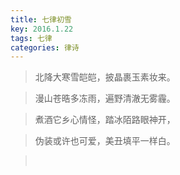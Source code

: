 ```yaml
---
title: 七律初雪
key: 2016.1.22
tags: 七律
categories: 律诗
---
```


<blockquote class="blockquote-center">北降大寒雪皑皑，披晶裹玉素妆来。
</blockquote>
<blockquote class="blockquote-center">漫山苍晧多冻雨，遍野清澈无雾霾。
</blockquote>
<blockquote class="blockquote-center">煮酒它乡心情怪，踏冰陌路眼神开，
</blockquote>
<blockquote class="blockquote-center">伪装或许也可爱，美丑填平一样白。
</blockquote>
<blockquote class="blockquote-center"></br>
</blockquote>
